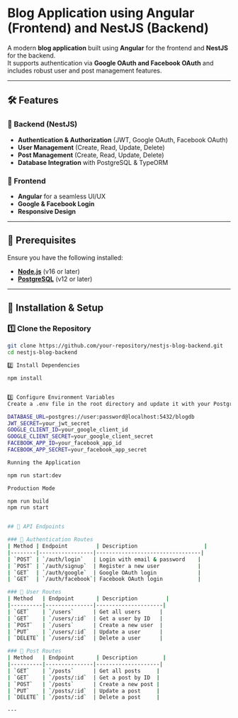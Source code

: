 # Blog Application using Angular (Frontend) and NestJS (Backend)

A modern **blog application** built using **Angular** for the frontend and **NestJS** for the backend.  
It supports authentication via **Google OAuth and Facebook OAuth** and includes robust user and post management features.

---

## 🛠 Features

### 🔹 Backend (NestJS)
- **Authentication & Authorization** (JWT, Google OAuth, Facebook OAuth)
- **User Management** (Create, Read, Update, Delete)
- **Post Management** (Create, Read, Update, Delete)
- **Database Integration** with PostgreSQL & TypeORM

### 🔹 Frontend
- **Angular** for a seamless UI/UX
- **Google & Facebook Login**
- **Responsive Design**

---

## 📌 Prerequisites

Ensure you have the following installed:
- **[Node.js](https://nodejs.org/)** (v16 or later)
- **[PostgreSQL](https://www.postgresql.org/)** (v12 or later)

---

## 🚀 Installation & Setup

### 1️⃣ Clone the Repository
```sh
git clone https://github.com/your-repository/nestjs-blog-backend.git
cd nestjs-blog-backend

2️⃣ Install Dependencies

npm install


3️⃣ Configure Environment Variables
Create a .env file in the root directory and update it with your PostgreSQL and OAuth credentials:

DATABASE_URL=postgres://user:password@localhost:5432/blogdb
JWT_SECRET=your_jwt_secret
GOOGLE_CLIENT_ID=your_google_client_id
GOOGLE_CLIENT_SECRET=your_google_client_secret
FACEBOOK_APP_ID=your_facebook_app_id
FACEBOOK_APP_SECRET=your_facebook_app_secret

Running the Application

npm run start:dev

Production Mode

npm run build
npm run start


## 📌 API Endpoints

### 🔹 Authentication Routes
| Method | Endpoint         | Description                     |
|--------|-----------------|---------------------------------|
| `POST` | `/auth/login`   | Login with email & password    |
| `POST` | `/auth/signup`  | Register a new user            |
| `GET`  | `/auth/google`  | Google OAuth login             |
| `GET`  | `/auth/facebook`| Facebook OAuth login           |

### 🔹 User Routes
| Method   | Endpoint       | Description         |
|----------|---------------|---------------------|
| `GET`    | `/users`      | Get all users      |
| `GET`    | `/users/:id`  | Get a user by ID   |
| `POST`   | `/users`      | Create a new user  |
| `PUT`    | `/users/:id`  | Update a user      |
| `DELETE` | `/users/:id`  | Delete a user      |

### 🔹 Post Routes
| Method   | Endpoint       | Description        |
|----------|---------------|--------------------|
| `GET`    | `/posts`      | Get all posts     |
| `GET`    | `/posts/:id`  | Get a post by ID  |
| `POST`   | `/posts`      | Create a new post |
| `PUT`    | `/posts/:id`  | Update a post     |
| `DELETE` | `/posts/:id`  | Delete a post     |

---

